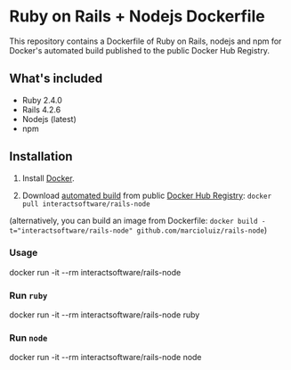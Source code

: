 # Ruby on Rails + Nodejs Dockerfile

This repository contains a Dockerfile of Ruby on Rails, nodejs and npm for Docker's automated build published to the public Docker Hub Registry.

## What's included

- Ruby 2.4.0
- Rails 4.2.6
- Nodejs (latest)
- npm

## Installation

1. Install [Docker](https://www.docker.com/).

2. Download [automated build](https://registry.hub.docker.com/u/interactsoftware/rails-node/) from public [Docker Hub Registry](https://registry.hub.docker.com/): `docker pull interactsoftware/rails-node`

(alternatively, you can build an image from Dockerfile: `docker build -t="interactsoftware/rails-node" github.com/marcioluiz/rails-node`)

### Usage

  docker run -it --rm interactsoftware/rails-node

### Run `ruby`

  docker run -it --rm interactsoftware/rails-node ruby

### Run `node`

  docker run -it --rm interactsoftware/rails-node node

